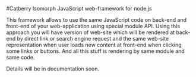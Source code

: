 #Catberry
Isomorph JavaScript web-framework for node.js

This framework allows to use the same JavaScript code on back-end and front-end of your web-application using special module API.
Using this approach you will have version of web-site which will be rendered at back-end by direct link or search engine request and the same web-site representation when user loads new content at front-end when clicking some links or buttons. And all this stuff is rendering by same module and same code.

Details will be in documentation soon.